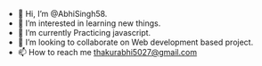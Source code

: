 - 👋 Hi, I’m @AbhiSingh58.
- 👀 I’m interested in learning new things.
- 🌱 I’m currently Practicing javascript.
- 💞️ I’m looking to collaborate on Web development based project.
- 📫 How to reach me thakurabhi5027@gmail.com

<!---
AbhiSingh58/AbhiSingh58 is a ✨ special ✨ repository because its `README.md` (this file) appears on your GitHub profile.
You can click the Preview link to take a look at your changes.
--->
